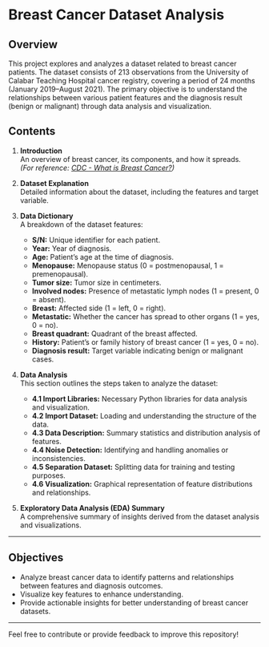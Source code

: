 # Breast Cancer Dataset Analysis

## Overview

This project explores and analyzes a dataset related to breast cancer patients. The dataset consists of 213 observations from the University of Calabar Teaching Hospital cancer registry, covering a period of 24 months (January 2019–August 2021). The primary objective is to understand the relationships between various patient features and the diagnosis result (benign or malignant) through data analysis and visualization.

## Contents

1. **Introduction**  
   An overview of breast cancer, its components, and how it spreads.  
   *(For reference: [CDC - What is Breast Cancer?](https://www.cdc.gov/cancer/breast/basic_info/what-is-breast-cancer.htm))*

2. **Dataset Explanation**  
   Detailed information about the dataset, including the features and target variable.

3. **Data Dictionary**  
   A breakdown of the dataset features:
   - **S/N:** Unique identifier for each patient.
   - **Year:** Year of diagnosis.
   - **Age:** Patient’s age at the time of diagnosis.
   - **Menopause:** Menopause status (0 = postmenopausal, 1 = premenopausal).
   - **Tumor size:** Tumor size in centimeters.
   - **Involved nodes:** Presence of metastatic lymph nodes (1 = present, 0 = absent).
   - **Breast:** Affected side (1 = left, 0 = right).
   - **Metastatic:** Whether the cancer has spread to other organs (1 = yes, 0 = no).
   - **Breast quadrant:** Quadrant of the breast affected.
   - **History:** Patient’s or family history of breast cancer (1 = yes, 0 = no).
   - **Diagnosis result:** Target variable indicating benign or malignant cases.

4. **Data Analysis**  
   This section outlines the steps taken to analyze the dataset:  
   - **4.1 Import Libraries:** Necessary Python libraries for data analysis and visualization.  
   - **4.2 Import Dataset:** Loading and understanding the structure of the data.  
   - **4.3 Data Description:** Summary statistics and distribution analysis of features.  
   - **4.4 Noise Detection:** Identifying and handling anomalies or inconsistencies.  
   - **4.5 Separation Dataset:** Splitting data for training and testing purposes.  
   - **4.6 Visualization:** Graphical representation of feature distributions and relationships.

5. **Exploratory Data Analysis (EDA) Summary**  
   A comprehensive summary of insights derived from the dataset analysis and visualizations.

---

## Objectives
- Analyze breast cancer data to identify patterns and relationships between features and diagnosis outcomes.
- Visualize key features to enhance understanding.
- Provide actionable insights for better understanding of breast cancer datasets.

---

Feel free to contribute or provide feedback to improve this repository!
